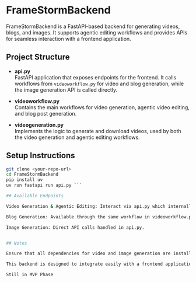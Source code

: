 # FrameStormBackend

FrameStormBackend is a FastAPI-based backend for generating videos, blogs, and images. It supports agentic editing workflows and provides APIs for seamless interaction with a frontend application.

## Project Structure

- **api.py**  
  FastAPI application that exposes endpoints for the frontend. It calls workflows from `videoworkflow.py` for video and blog generation, while the image generation API is called directly.

- **videoworkflow.py**  
  Contains the main workflows for video generation, agentic video editing, and blog post generation.

- **videogeneration.py**  
  Implements the logic to generate and download videos, used by both the video generation and agentic editing workflows.

## Setup Instructions

   ```bash
   git clone <your-repo-url>
   cd FrameStormBackend
   pip install uv
   uv run fastapi run api.py ```

## Available Endpoints

Video Generation & Agentic Editing: Interact via api.py which internally calls videoworkflow.py.

Blog Generation: Available through the same workflow in videoworkflow.py.

Image Generation: Direct API calls handled in api.py.


## Notes

Ensure that all dependencies for video and image generation are installed.

This backend is designed to integrate easily with a frontend application for real-time content creation.

Still in MVP Phase